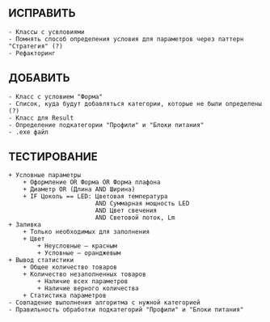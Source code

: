 ## ИСПРАВИТЬ
    - Классы с усвловиями
    - Помнять способ определения условия для параметров через паттерн "Стратегия" (?)
    - Рефакторинг

## ДОБАВИТЬ
    - Класс с условием "Форма"
    - Список, куда будут добавляться категории, которые не были определены (?)
    - Класс для Result
    - Определение подкатегории "Профили" и "Блоки питания"
    - .exe файл

## ТЕСТИРОВАНИЕ
    + Условные параметры
        + Оформление OR Форма OR Форма плафона
        + Диаметр OR (Длина AND Ширина)
        + IF Цоколь == LED: Цветовая температура
                            AND Суммарная мощность LED
                            AND Цвет свечения
                            AND Световой поток, Lm
    + Заливка
        + Только необходимых для заполнения
        + Цвет
            + Неусловные — красным
            + Условные — оранджевым
    + Вывод статистики
        + Общее количество товаров
        + Количество незаполненных товаров
            + Наличие всех параметров
            + Наличие верного количества
        + Статистика параметров
    - Совпадение выполнения алгоритма с нужной категорией
    - Правильность обработки подкатегорий "Профили" и "Блоки питания"
